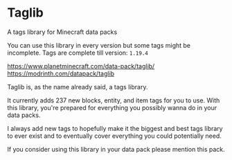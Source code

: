 # Taglib
A tags library for Minecraft data packs

You can use this library in every version but some tags might be incomplete.
Tags are complete till version: `1.19.4`

https://www.planetminecraft.com/data-pack/taglib/<br>
https://modrinth.com/datapack/taglib

Taglib is, as the name already said, a tags library.

It currently adds 237 new blocks, entity, and item tags for you to use.
With this library, you're prepared for everything you possibly wanna do in your data packs.

I always add new tags to hopefully make it the biggest and best tags library to ever exist
and to eventually cover everything you could potentially need.

If you consider using this library in your data pack please mention this pack.
